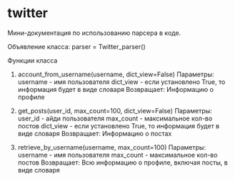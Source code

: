 # twitter
Мини-документация по использованию парсера в коде.

Объявление класса:
parser = Twitter_parser()

Функции класса
1) account_from_username(username, dict_view=False)
Параметры:
username - имя пользователя
dict_view - если установлено True, то информация будет в виде словаря
Возвращает:
Информацию о профиле

2) get_posts(user_id, max_count=100, dict_view=False)
Параметры:
user_id - айди пользователя
max_count - максимальное кол-во постов
dict_view - если установлено True, то информация будет в виде словаря
Возвращает:
Информацию о постах

3) retrieve_by_username(username, max_count=100)
Параметры:
username - имя пользователя
max_count - максимальное кол-во постов
Возвращает:
Всю информацию о профиле, включая посты, в виде словаря
